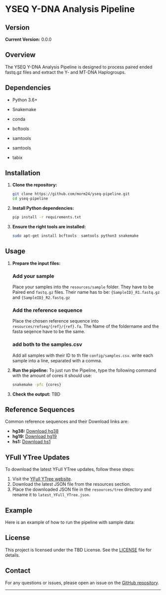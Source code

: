 # YSEQ Y-DNA Analysis Pipeline

## Version
**Current Version:** 0.0.0

## Overview
The YSEQ Y-DNA Analysis Pipeline is designed to process paired ended fastq.gz files and extract the Y- and MT-DNA Haplogroups.

## Dependencies
- Python 3.6+
- Snakemake
- conda

- bcftools
- samtools
- samtools
- tabix



## Installation
1. **Clone the repository:**
    ```sh
    git clone https://github.com/morm24/yseq-pipeline.git
    cd yseq-pipeline
    ```

2. **Install Python dependencies:**
    ```sh
    pip install -r requirements.txt
    ```

3. **Ensure the right tools are installed:**
    ```sh
    sudo apt-get install bcftools  samtools python3 snakemake
    ```

## Usage
1. **Prepare the input files:**
    
    ### Add your sample
    Place your samples into the `resources/sample` folder. 
    They have to be Paired end `fastq.gz` files.
    Their name has to be: `{SampleID}_R1.fastq.gz` and `{SampleID}_R2.fastq.gz` 
    
    ### Add the reference sequence
    Place the chosen reference sequence into `resources/refseq/{ref}/{ref}.fa`.
    The Name of the foldername and the fasta seqence have to be the same.

    ### add both to the samples.csv
    Add all samples with their ID to th file `config/samples.csv`. 
    write each sample into a line, separated with a comma.



2. **Run the pipeline:**
    To just run the Pipeline, type the following command with the amount of cores it should use:
    ```sh
    snakemake -pfc {cores}
    ```

3. **Check the output:**
    TBD


## Reference Sequences
Common reference sequences and their Download links are:
- **hg38:** [Download hg38](https://hgdownload.soe.ucsc.edu/goldenPath/hg38/bigZips/hg38.fa.gz)
- **hg19:** [Download hg19](https://hgdownload.soe.ucsc.edu/goldenPath/hg19/bigZips/hg19.fa.gz)
- **hs1:** [Download hs1](https://hgdownload.soe.ucsc.edu/goldenPath/hs1/bigZips/hs1.fa.gz)

## YFull YTree Updates
To download the latest YFull YTree updates, follow these steps:
1. Visit the [YFull YTree website](https://www.yfull.com/tree/).
2. Download the latest JSON file from the resources section.
3. Place the downloaded JSON file in the `resources/tree` directory and rename it to `latest_YFull_YTree.json`.

## Example
Here is an example of how to run the pipeline with sample data:


## License
This project is licensed under the TBD License. See the [LICENSE](LICENSE) file for details.

## Contact
For any questions or issues, please open an issue on the [GitHub repository](https://github.com/morm24/yseq-pipeline/issues).

---